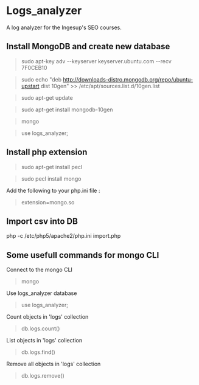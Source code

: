 Logs_analyzer
=============

A log analyzer for the Ingesup's SEO courses.


## Install MongoDB and create new database
<!--- http://stackoverflow.com/questions/9757925/upgrade-mongodb -->
> sudo apt-key adv --keyserver keyserver.ubuntu.com --recv 7F0CEB10

> sudo echo "deb http://downloads-distro.mongodb.org/repo/ubuntu-upstart dist 10gen" >> /etc/apt/sources.list.d/10gen.list

> sudo apt-get update

> sudo apt-get install mongodb-10gen

> mongo

> use logs_analyzer;

## Install php extension

> sudo apt-get install pecl

> sudo pecl install mongo

Add the following to your php.ini file :
> extension=mongo.so

## Import csv into DB
php -c /etc/php5/apache2/php.ini import.php

## Some usefull commands for mongo CLI
Connect to the mongo CLI
> mongo

Use logs_analyzer database
> use logs_analyzer;

Count objects in 'logs' collection
> db.logs.count()

List objects in 'logs' collection
> db.logs.find()

Remove all objects in 'logs' collection
> db.logs.remove()
